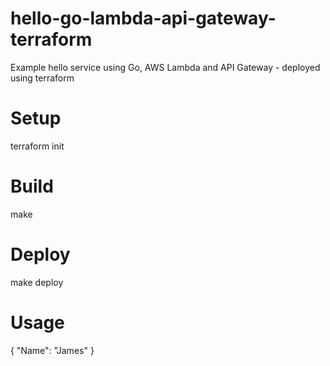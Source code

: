# hello-go-lambda-api-gateway-terraform

Example hello service using Go, AWS Lambda and API Gateway - deployed using terraform

# Setup
terraform init

# Build
make

# Deploy
make deploy

# Usage
{ "Name": "James" }
